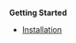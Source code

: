 **Getting Started**

- [Installation](Getting_started/01_personal_computer_installation/01_personal_computer_installation.md)

<!-- - [Creating a project](Getting_started/03_create_new_project.md)
- [Using Léa](Getting_started/04_lea.md)
- [Debugging](Getting_started/06_debugging.md)
- [OneDrive](Getting_started/07_one_drive.md)

  **Introduction**

- [What's Programming](Notes/02_what_is_programming.md)
- [Files & Folders](Notes/01_file_manipulation.md)
- [Introduction to Python](Notes/03_introduction_to_Python.md) -->

<!--
**Numeric Variables**

- [What are literals](Notes/04_intro_literals.md)
- [Variables & Constants](Notes/08_variables.md)
- [Integers & Floats](Notes/05_integers_floats.md)
- [Booleans](Notes/07_booleans.md)

**Strings Variables**

- [Strings](Notes/06_1_strings.md)
- [String Operations](Notes/06_1_2_strings_operations.md)
- [F string formatting](Notes/06_2_f_strings.md)

**Operators**

- [Arithmetic Operators](Notes/10_arithmetic_operatos.md)
- [Assignment Operators](Notes/11_assignment_operators.md)
- [Comparison Operators](Notes/12_comparison_operators.md)
- [Logical Operators](Notes/13_logical_operators.md)

**Turtle Graphics**

- [Intro to turtle](Notes/09_1_turtle_graphics.md)
- [Draw a house](Notes/09_2_draw_house.md)

**Statements**

- [If statement](Notes/26_conditions_if.md)
- [If/Else statement](/Notes/27_conditions_if_else.md)
- [For loop](Notes/23_1_for_loop)

**Functions**

- [What are functions](https://john-abbott-college.github.io/SN1-Notes/Notes/16_1_functions_cartoon.pdf)
- [Math Functions](Notes/17_functions_math_module.md)
- [Basic I/O Functions](Notes/18_functions_print_input.md)
- [User defined functions](Notes/19_user_defined_functions.md)


**Lists**

- [List introduction](Notes/28_1_lists.md)
- [Looping over lists](Notes/28_2_lists.md)

**Additional notes**

- [List Comprehensions](Notes/23_3_for_loop_list_comprehension.md)
- [List in action](Notes/28_3_lists.md)

**Files**

- [Reading/Writing Files](Notes/35_reading_files.md)

**Scientific modules**

- [Installing modules](Notes/33_1_matplotlib_and_numpy.md)
- [Intro to Numpy](Notes/33_2_numpy.md) -->

<!--
**Python Data Types**

- [Type Hinting](Notes/20_functions_type_hint.md)

- [Scopes](Notes/21_functions_and_scopes.md)

- [What are literals](Notes/04_intro_literals.md)
- [Booleans](Notes/07_booleans.md)

**Lists**

- [List in action](Notes/28_3_lists.md)

**Math To Python**

- [Accumulators & Series](Notes/31_accumulator_pattern.md)
- [Formula Translator](Notes/32_from_math_to_python.md)

 -->
